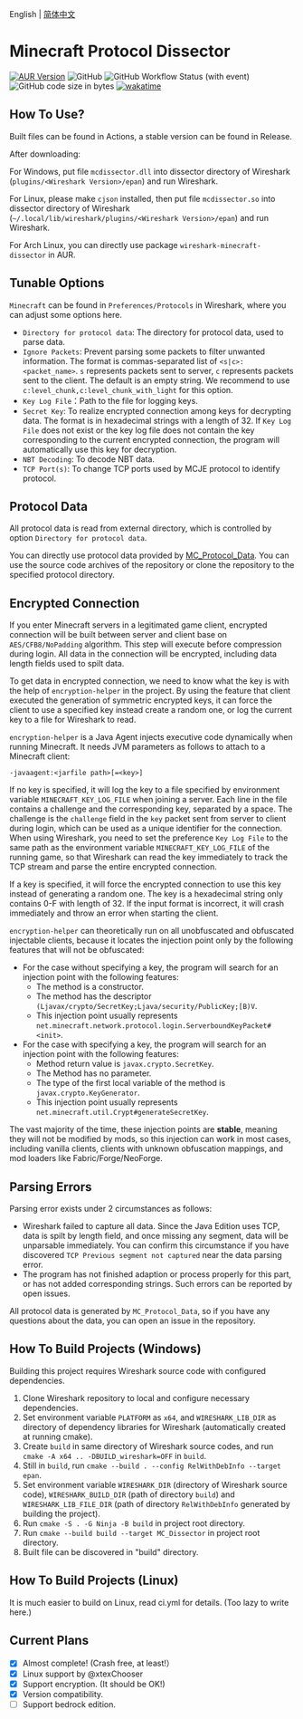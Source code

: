 English | [简体中文](./README-zh_CN.MD)

# Minecraft Protocol Dissector

[![AUR Version](https://img.shields.io/aur/version/wireshark-minecraft-dissector)](https://aur.archlinux.org/packages/wireshark-minecraft-dissector/)
![GitHub](https://img.shields.io/github/license/Nickid2018/MC_Dissector)
![GitHub Workflow Status (with event)](https://img.shields.io/github/actions/workflow/status/Nickid2018/MC_Dissector/ci.yml)
![GitHub code size in bytes](https://img.shields.io/github/languages/code-size/Nickid2018/MC_Dissector)
[![wakatime](https://wakatime.com/badge/user/74cf9ef2-54ee-470f-a4ae-03e46a1e3c77/project/07a6974f-bdb4-40ce-98f1-f16c123aa610.svg)](https://wakatime.com/badge/user/74cf9ef2-54ee-470f-a4ae-03e46a1e3c77/project/07a6974f-bdb4-40ce-98f1-f16c123aa610)

## How To Use?

Built files can be found in Actions, a stable version can be found in Release.

After downloading:

For Windows,
put file `mcdissector.dll` into dissector directory of Wireshark (`plugins/<Wireshark Version>/epan`) and run Wireshark.

For Linux, please make `cjson` installed,
then put file `mcdissector.so` into dissector directory of Wireshark
(`~/.local/lib/wireshark/plugins/<Wireshark Version>/epan`) and run Wireshark.

For Arch Linux, you can directly use package `wireshark-minecraft-dissector` in AUR.

## Tunable Options

`Minecraft` can be found in `Preferences/Protocols` in Wireshark, where you can adjust some options here.

* `Directory for protocol data`: The directory for protocol data, used to parse data.
* `Ignore Packets`: Prevent parsing some packets to filter unwanted information.
  The format is commas-separated list of `<s|c>:<packet_name>`.
  `s` represents packets sent to server, `c` represents packets sent to the client. 
  The default is an empty string. We recommend to use `c:level_chunk,c:level_chunk_with_light` for this option.
* `Key Log File`：Path to the file for logging keys.
* `Secret Key`: To realize encrypted connection among keys for decrypting data.
  The format is in hexadecimal strings with a length of 32. 
  If `Key Log File` does not exist or the key log file does not contain the key corresponding to the current encrypted connection,
  the program will automatically use this key for decryption.
* `NBT Decoding`: To decode NBT data.
* `TCP Port(s)`: To change TCP ports used by MCJE protocol to identify protocol.

## Protocol Data

All protocol data is read from external directory, which is controlled by option `Directory for protocol data`.

You can directly use protocol data provided by [MC_Protocol_Data](https://github.com/Nickid2018/MC_Protocol_Data).
You can use the source code archives of the repository or clone the repository to the specified protocol directory.

## Encrypted Connection

If you enter Minecraft servers in a legitimated game client,
encrypted connection will be built between server and client base on `AES/CFB8/NoPadding` algorithm.
This step will execute before compression during login.
All data in the connection will be encrypted, including data length fields used to spilt data.

To get data in encrypted connection,
we need to know what the key is with the help of `encryption-helper` in the project.
By using the feature that client executed the generation of symmetric encrypted keys,
it can force the client to use a specified key instead create a random one,
or log the current key to a file for Wireshark to read.

`encryption-helper` is a Java Agent injects executive code dynamically when running Minecraft. It needs JVM parameters as follows to attach to a Minecraft client:

```shell
-javaagent:<jarfile path>[=<key>]
```

If no key is specified,
it will log the key to a file specified by environment variable `MINECRAFT_KEY_LOG_FILE` when joining a server.
Each line in the file contains a challenge and the corresponding key, separated by a space.
The challenge is the `challenge` field in the `key` packet sent from server to client during login,
which can be used as a unique identifier for the connection.
When using Wireshark,
you need to set the preference `Key Log File` to the same path as the environment variable `MINECRAFT_KEY_LOG_FILE` of the running game,
so that Wireshark can read the key immediately to track the TCP stream and parse the entire encrypted connection.

If a key is specified, it will force the encrypted connection to use this key instead of generating a random one.
The key is a hexadecimal string only contains 0-F with length of 32.
If the input format is incorrect, it will crash immediately and throw an error when starting the client.

`encryption-helper` can theoretically run on all unobfuscated and obfuscated injectable clients,
because it locates the injection point only by the following features that will not be obfuscated:
- For the case without specifying a key, the program will search for an injection point with the following features:
    * The method is a constructor.
    * The method has the descriptor `(Ljavax/crypto/SecretKey;Ljava/security/PublicKey;[B)V`.
    * This injection point usually represents `net.minecraft.network.protocol.login.ServerboundKeyPacket#<init>`.
- For the case with specifying a key, the program will search for an injection point with the following features:
    * Method return value is `javax.crypto.SecretKey`.
    * The Method has no parameter.
    * The type of the first local variable of the method is `javax.crypto.KeyGenerator`.
    * This injection point usually represents `net.minecraft.util.Crypt#generateSecretKey`.

The vast majority of the time, these injection points are **stable**, meaning they will not be modified by mods,
so this injection can work in most cases, including vanilla clients,
clients with unknown obfuscation mappings, and mod loaders like Fabric/Forge/NeoForge.

## Parsing Errors

Parsing error exists under 2 circumstances as follows:

* Wireshark failed to capture all data. Since the Java Edition uses TCP, data is spilt by length field, and once missing any segment, data will be unparsable immediately. You can confirm this circumstance if you have discovered `TCP Previous segment not captured` near the data parsing error.
* The program has not finished adaption or process properly for this part, or has not added corresponding strings. Such errors can be reported by open issues.

All protocol data is generated by `MC_Protocol_Data`, so if you have any questions about the data, you can open an issue in the repository.

## How To Build Projects (Windows)

Building this project requires Wireshark source code with configured dependencies.

1. Clone Wireshark repository to local and configure necessary dependencies.
2. Set environment variable `PLATFORM` as `x64`, and `WIRESHARK_LIB_DIR` as directory of dependency libraries for Wireshark (automatically created at running cmake).
3. Create `build` in same directory of Wireshark source codes, and run `cmake -A x64 .. -DBUILD_wireshark=OFF` in `build`.
4. Still in `build`, run `cmake --build . --config RelWithDebInfo --target epan`.
5. Set environment variable `WIRESHARK_DIR` (directory of Wireshark source code), `WIRESHARK_BUILD_DIR` (path of directory `build`) and `WIRESHARK_LIB_FILE_DIR` (path of directory `RelWithDebInfo` generated by building the project).
6. Run `cmake -S . -G Ninja -B build` in project root directory.
7. Run `cmake --build build --target MC_Dissector` in project root directory.
8. Built file can be discovered in "build" directory.

## How To Build Projects (Linux)

It is much easier to build on Linux, read ci.yml for details. (Too lazy to write here.)

## Current Plans

- [x] Almost complete! (Crash free, at least!）
- [x] Linux support by @xtexChooser
- [x] Support encryption. (It should be OK!)
- [x] Version compatibility.
- [ ] Support bedrock edition.
